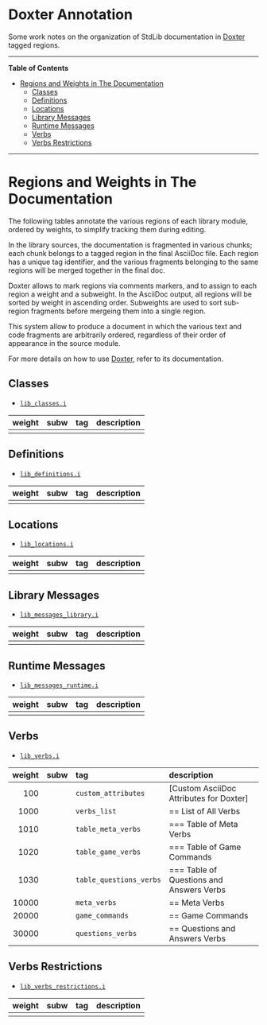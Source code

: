 # Doxter Annotation

Some work notes on the organization of StdLib documentation in [Doxter] tagged regions.

-----

**Table of Contents**


<!-- MarkdownTOC autolink="true" bracket="round" autoanchor="false" lowercase="only_ascii" uri_encoding="true" levels="1,2,3,4" -->

- [Regions and Weights in The Documentation](#regions-and-weights-in-the-documentation)
    - [Classes](#classes)
    - [Definitions](#definitions)
    - [Locations](#locations)
    - [Library Messages](#library-messages)
    - [Runtime Messages](#runtime-messages)
    - [Verbs](#verbs)
    - [Verbs Restrictions](#verbs-restrictions)

<!-- /MarkdownTOC -->

-----


# Regions and Weights in The Documentation

The following tables annotate the various regions of each library module, ordered by weights, to simplify tracking them during editing. 

In the library sources, the documentation is fragmented in various chunks; each chunk belongs to a tagged region in the final AsciiDoc file.
Each region has a unique tag identifier, and the various fragments belonging to the same regions will be merged together in the final doc.

Doxter allows to mark regions via comments markers, and to assign to each region a weight and a subweight.
In the AsciiDoc output, all regions will be sorted by weight in ascending order.
Subweights are used to sort sub-region fragments before mergeing them into a single region.

This system allow to produce a document in which the various text and code fragments are arbitrarily ordered, regardless of their order of appearance in the source module.

For more details on how to use [Doxter], refer to its documentation.


## Classes

- [`lib_classes.i`](./lib_classes.i)

| weight | subw  | tag  | description |
| -----: | ----: | :--- | :---------- |
|        |       |      |             |

<!-- 
| 00000  |       | `xxxx` | xxxxxxxxxx |
-->

## Definitions

- [`lib_definitions.i`](./lib_definitions.i)

| weight | subw  | tag  | description |
| -----: | ----: | :--- | :---------- |
|        |       |      |             |

<!-- 
| 00000  |       | `xxxx` | xxxxxxxxxx |
-->

## Locations

- [`lib_locations.i`](./lib_locations.i)

| weight | subw  | tag  | description |
| -----: | ----: | :--- | :---------- |
|        |       |      |             |

<!-- 
| 00000  |       | `xxxx` | xxxxxxxxxx |
-->

## Library Messages

- [`lib_messages_library.i`](./lib_messages_library.i)

| weight | subw  | tag  | description |
| -----: | ----: | :--- | :---------- |
|        |       |      |             |

<!-- 
| 00000  |       | `xxxx` | xxxxxxxxxx |
-->

## Runtime Messages

- [`lib_messages_runtime.i`](./lib_messages_runtime.i)

| weight | subw  | tag  | description |
| -----: | ----: | :--- | :---------- |
|        |       |      |             |

<!-- 
| 00000  |       | `xxxx` | xxxxxxxxxx |
-->

## Verbs

- [`lib_verbs.i`](./lib_verbs.i)

| weight | subw  | tag                     | description                               |
| -----: | ----: | :---                    | :----------                               |
| 100    |       | `custom_attributes`     | \[Custom AsciiDoc Attributes for Doxter\] |
| 1000   |       | `verbs_list`            | == List of All Verbs                      |
| 1010   |       | `table_meta_verbs`      | === Table of Meta Verbs                   |
| 1020   |       | `table_game_verbs`      | === Table of Game Commands                |
| 1030   |       | `table_questions_verbs` | === Table of Questions and Answers Verbs  |
| 10000  |       | `meta_verbs`            | == Meta Verbs                             |
| 20000  |       | `game_commands`         | == Game Commands                          |
| 30000  |       | `questions_verbs`       | == Questions and Answers Verbs            |

<!-- 
| 00000  |       | `xxxx` | xxxxxxxxxx |
-->

## Verbs Restrictions

- [`lib_verbs_restrictions.i`](./lib_verbs_restrictions.i)


| weight | subw  | tag  | description |
| -----: | ----: | :--- | :---------- |
|        |       |      |             |

<!-- 
| 00000  |       | `xxxx` | xxxxxxxxxx |
-->


<!-----------------------------------------------------------------------------
                               REFERENCE LINKS                                
------------------------------------------------------------------------------>

[Doxter]: https://github.com/tajmone/doxter "Visita il repository di Doxter su GitHub"

<!-- EOF -->